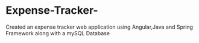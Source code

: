 # Expense-Tracker-
Created an expense tracker web application using Angular,Java and Spring Framework along with a mySQL Database

